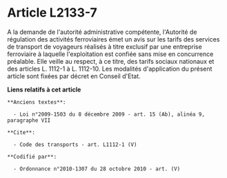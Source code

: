 # Article L2133-7

A la demande de l'autorité administrative compétente, l'Autorité de régulation des activités ferroviaires émet un avis sur
les tarifs des services de transport de voyageurs réalisés à titre exclusif par une entreprise ferroviaire à laquelle
l'exploitation est confiée sans mise en concurrence préalable. Elle veille au respect, à ce titre, des tarifs sociaux
nationaux et des articles L. 1112-1 à L. 1112-10. Les modalités d'application du présent article sont fixées par décret en
Conseil d'Etat.

**Liens relatifs à cet article**

	**Anciens textes**:

	  - Loi n°2009-1503 du 8 décembre 2009 - art. 15 (Ab), alinéa 9, paragraphe VII

	**Cite**:

	  - Code des transports - art. L1112-1 (V)

	**Codifié par**:

	  - Ordonnance n°2010-1307 du 28 octobre 2010 - art. (V)
